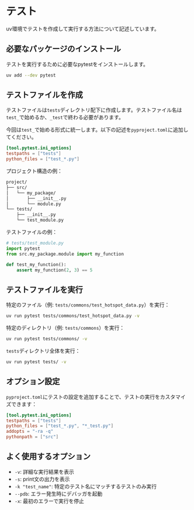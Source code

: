 # テスト

uv環境でテストを作成して実行する方法について記述しています。

## 必要なパッケージのインストール

テストを実行するために必要なpytestをインストールします。

```bash
uv add --dev pytest
```

## テストファイルを作成

テストファイルは`tests`ディレクトリ配下に作成します。テストファイル名は`test_`で始めるか、`_test`で終わる必要があります。

今回は`test_`で始める形式に統一します。以下の記述を`pyproject.toml`に追加してください。

```toml
[tool.pytest.ini_options]
testpaths = ["tests"]
python_files = ["test_*.py"]
```

プロジェクト構造の例：

```txt
project/
├── src/
│   └── my_package/
│       ├── __init__.py
│       └── module.py
└── tests/
    ├── __init__.py
    └── test_module.py
```

テストファイルの例：

```python
# tests/test_module.py
import pytest
from src.my_package.module import my_function

def test_my_function():
    assert my_function(2, 3) == 5
```

## テストファイルを実行

特定のファイル（例: `tests/commons/test_hotspot_data.py`）を実行：

```bash
uv run pytest tests/commons/test_hotspot_data.py -v
```

特定のディレクトリ（例: `tests/commons`）を実行：

```bash
uv run pytest tests/commons/ -v
```

`tests`ディレクトリ全体を実行：

```bash
uv run pytest tests/ -v
```

## オプション設定

`pyproject.toml`にテストの設定を追加することで、テストの実行をカスタマイズできます：

```toml
[tool.pytest.ini_options]
testpaths = ["tests"]
python_files = ["test_*.py", "*_test.py"]
addopts = "-ra -q"
pythonpath = ["src"]
```

## よく使用するオプション

- `-v`: 詳細な実行結果を表示
- `-s`: print文の出力を表示
- `-k "test_name"`: 特定のテスト名にマッチするテストのみ実行
- `--pdb`: エラー発生時にデバッガを起動
- `-x`: 最初のエラーで実行を停止
